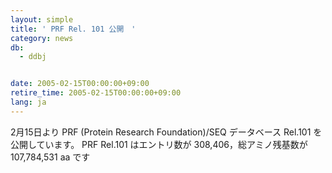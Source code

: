 ```yaml
---
layout: simple
title: ' PRF Rel. 101 公開　'
category: news
db:
  - ddbj


date: 2005-02-15T00:00:00+09:00
retire_time: 2005-02-15T00:00:00+09:00
lang: ja
---
```


2月15日より PRF (Protein Research Foundation)/SEQ データベース Rel.101 を公開しています。 PRF Rel.101 はエントリ数が 308,406，総アミノ残基数が 107,784,531 aa です
